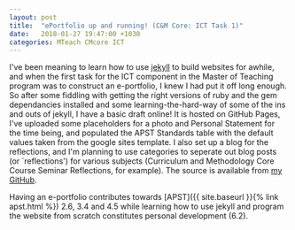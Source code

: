 ```yaml
---
layout: post
title:  "ePortfolio up and running! (C&M Core: ICT Task 1)"
date:   2018-01-27 19:47:00 +1030
categories: MTeach CMcore ICT
---
```


I've been meaning to learn how to use [jekyll](https://jekyllrb.com/) to build websites for awhile, and when the first task for the ICT component in the Master of Teaching program was to construct an e-portfolio, I knew I had put it off long enough. So after some fiddling with getting the right versions of ruby and the gem dependancies installed and some learning-the-hard-way of some of the ins and outs of jekyll, I have a basic draft online! It is hosted on GitHub Pages, I've uploaded some placeholders for a photo and Personal Statement for the time being, and populated the APST Standards table with the default values taken from the google sites template. I also set up a blog for the reflections, and I'm planning to use categories to seperate out blog posts (or `reflections') for various subjects (Curriculum and Methodology Core Course Seminar Reflections, for example). The source is available from [my GitHub](https://github.com/Armadilloa16/eportfolio).

Having an e-portfolio contributes towards [APST]({{ site.baseurl }}{% link apst.html %}) 2.6, 3.4 and 4.5 while learning how to use jekyll and program the website from scratch constitutes personal development (6.2).
